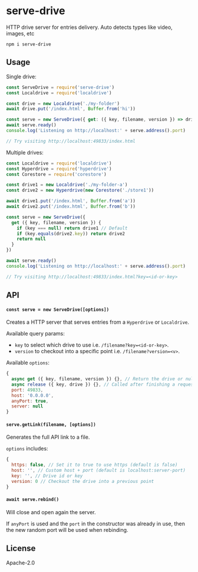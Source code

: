 # serve-drive

HTTP drive server for entries delivery. Auto detects types like video, images, etc

```
npm i serve-drive
```

## Usage

Single drive:
```js
const ServeDrive = require('serve-drive')
const Localdrive = require('localdrive')

const drive = new Localdrive('./my-folder')
await drive.put('/index.html', Buffer.from('hi'))

const serve = new ServeDrive({ get: ({ key, filename, version }) => drive })
await serve.ready()
console.log('Listening on http://localhost:' + serve.address().port)

// Try visiting http://localhost:49833/index.html
```

Multiple drives:
```js
const Localdrive = require('localdrive')
const Hyperdrive = require('hyperdrive')
const Corestore = require('corestore')

const drive1 = new Localdrive('./my-folder-a')
const drive2 = new Hyperdrive(new Corestore('./store1'))

await drive1.put('/index.html', Buffer.from('a'))
await drive2.put('/index.html', Buffer.from('b'))

const serve = new ServeDrive({
  get ({ key, filename, version }) {
    if (key === null) return drive1 // Default
    if (key.equals(drive2.key)) return drive2
    return null
  }
})

await serve.ready()
console.log('Listening on http://localhost:' + serve.address().port)

// Try visiting http://localhost:49833/index.html?key=<id-or-key>
```

## API

#### `const serve = new ServeDrive([options])`

Creates a HTTP server that serves entries from a `Hyperdrive` or `Localdrive`.

Available query params:
- `key` to select which drive to use i.e. `/filename?key=<id-or-key>`.
- `version` to checkout into a specific point i.e. `/filename?version=<v>`.

Available `options`:
```js
{
  async get ({ key, filename, version }) {}, // Return the drive or null
  async release ({ key, drive }) {}, // Called after finishing a request to optionally release the drive
  port: 49833,
  host: '0.0.0.0',
  anyPort: true,
  server: null
}
```

#### `serve.getLink(filename, [options])`

Generates the full API link to a file.

`options` includes:
```js
{
  https: false, // Set it to true to use https (default is false)
  host: '', // Custom host + port (default is localhost:server-port)
  key: '', // Drive id or key
  version: 0 // Checkout the drive into a previous point
}
```

#### `await serve.rebind()`

Will close and open again the server.

If `anyPort` is used and the `port` in the constructor was already in use, then the new random port will be used when rebinding.

## License

Apache-2.0
